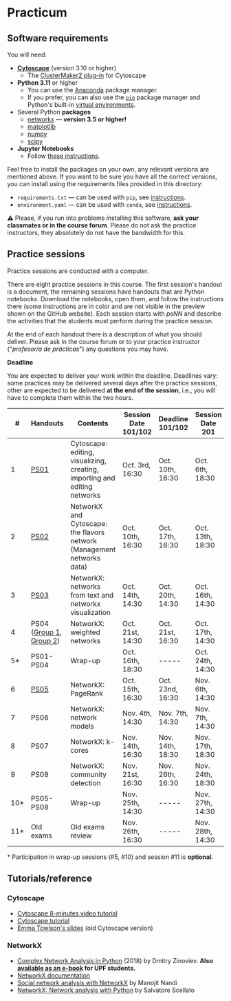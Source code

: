 # Practicum

## Software requirements

You will need:

* [**Cytoscape**](https://cytoscape.org/download.html) (version 3.10 or higher)
   * The [ClusterMaker2 plug-in](https://apps.cytoscape.org/apps/clustermaker2) for Cytoscape
* **Python 3.11** or higher
   * You can use the [Anaconda](https://www.anaconda.com/products/individual) package manager.
   * If you prefer, you can also use the [`pip`](https://packaging.python.org/en/latest/tutorials/installing-packages/) package manager and Python's built-in [virtual environments](https://docs.python.org/3/library/venv.html).
* Several Python **packages**
   * [networkx](https://networkx.github.io/) — **version 3.5 or higher!**
   * [matplotlib](https://matplotlib.org/)
   * [numpy](https://numpy.org/)
   * [scipy](https://scipy.org/)
* **Jupyter Notebooks**
   * Follow [these instructions](https://jupyter.org/install.html).

Feel free to install the packages on your own, any relevant versions are mentioned above. If you want to be sure you have all the correct versions, you can install using the requirements files provided in this directory:
* `requirements.txt` — can be used with `pip`, see [instructions](https://packaging.python.org/en/latest/tutorials/installing-packages/#requirements-files).
* `environment.yaml` — can be used with `conda`, see [instructions](https://docs.conda.io/projects/conda/en/stable/user-guide/tasks/manage-environments.html#creating-an-environment-from-an-environment-yml-file).

:warning: Please, if you run into problems installing this software, **ask your classmates or in the course forum**. Please do not ask the practice instructors, they absolutely do not have the bandwidth for this.

## Practice sessions

Practice sessions are conducted with a computer.

There are eight practice sessions in this course. The first session's handout is a document, the remaining sessions have handouts that are Python notebooks. Download the notebooks, open them, and follow the instructions there (some instructions are in color and are not visible in the preview shown on the GitHub website). Each session starts with *psNN* and describe the activities that the students must perform during the practice session.

At the end of each handout there is a description of what you should deliver. Please ask in the course forum or to your practice instructor ("*profesor/a de prácticas*") any questions you may have.

**Deadline**

You are expected to deliver your work within the deadline. Deadlines vary: some practices may be delivered several days after the practice sessions, other are expected to be delivered **at the end of the session**, i.e., you will have to complete them within the two hours.


| # | Handouts                                    | Contents | Session Date <br> 101/102 | Deadline <br> 101/102 | Session Date <br> 201 |  Deadline <br> 201 |
|---|---------------------------------------------|----------|------------------|--------------|------------------|--------------|
| 1 | [PS01](ps01-cytoscpe.md)                          | Cytoscape: editing, visualizing, creating, importing and editing networks | Oct. 3rd, 16:30 | Oct. 10th, 16:30 |  Oct. 6th, 18:30 | Oct. 13th, 18:30 |
| 2 | [PS02](ps02-flavors-2025.ipynb)                  | NetworkX and Cytoscape: the flavors network (Management networks data)| Oct. 10th, 16:30 | Oct. 17th, 16:30 | Oct. 13th, 18:30 | Oct. 20th, 18:30 |
| 3 | [PS03](ps03-networks-from-text.ipynb)       | NetworkX: networks from text and networkx visualization | Oct. 14th, 14:30 | Oct. 20th, 14:30 | Oct. 16th, 14:30 | Oct. 22nd, 14:30 |
| 4 | PS04 ([Group 1](ps04-weighted_networks-2025v2.ipynb), [Group 2](ps04-weighted_networks-2025V1.ipynb))         | NetworkX: weighted networks | Oct. 21st, 14:30 | Oct. 21st, 16:30  | Oct. 17th, 14:30 | Oct. 17th, 16:30 |
| 5* | PS01-PS04                             | Wrap-up | Oct. 16th, 18:30 | ----- | Oct. 24th, 14:30 | ----- |
| 6 | [PS05](ps05-pagerank.ipynb)                 | NetworkX: PageRank | Oct. 15th, 16:30 | Oct. 23nd, 16:30 | Nov. 6th, 14:30 | Nov. 11th, 14:30 |
| 7 | PS06           | NetworkX: network models | Nov. 4th, 14:30 | Nov. 7th, 14:30 | Nov. 7th, 14:30 | Nov. 12th, 13:30 |
| 8 | PS07        | NetworkX: k-cores | Nov. 14th, 16:30 | Nov. 14th, 18:30 | Nov. 17th, 18:30 | Nov. 17th, 20:30 |
| 9 | PS08              | NetworkX: community detection | Nov. 21st, 16:30 | Nov. 26th, 16:30 | Nov. 24th, 18:30 | Nov. 27th, 18:30 |
| 10* | PS05-PS08                            | Wrap-up | Nov. 25th, 14:30 | ----- | Nov. 27th, 14:30 | -----
| 11* | Old exams                                 | Old exams review | Nov. 26th, 16:30 | ----- | Nov. 28th, 14:30 | -----

\* Participation in wrap-up sessions (#5, #10) and session #11 is **optional**.

## Tutorials/reference

### Cytoscape

* [Cytoscape 8-minutes video tutorial](https://www.youtube.com/watch?v=iGpxX0Kd4Z0&list=PLFQS98nmv__wFmmSDePx9FtQ2TFRS6wdR)
* [Cytoscape tutorial](https://github.com/cytoscape/cytoscape-tutorials/wiki)
* [Emma Towlson's slides](https://www.dropbox.com/s/37zleq3ynw6e0n6/Cytoscape_2017.pdf?dl=0) (old Cytoscape version)

### NetworkX

* [Complex Network Analysis in Python](https://www.amazon.com/gp/product/1680502697/) (2018) by Dmitry Zinoviev. **Also [available as an e-book](https://upfinder.upf.edu/iii/encore/record/C__Rb1557007?lang=cat) for UPF students.**
* [NetworkX documentation](https://networkx.github.io/)
* [Social network analysis with NetworkX](https://blog.dominodatalab.com/social-network-analysis-with-networkx/) by Manojit Nandi
* [NetworkX: Network analysis with Python](https://www.cl.cam.ac.uk/~cm542/teaching/2010/stna-pdfs/stna-lecture8.pdf) by Salvatore Scellato
